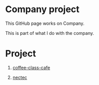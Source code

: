 # Company project
This GitHub page works on Company.

This is part of what I do with the company.

# Project
1. [coffee-class-cafe]()


2. [nectec]()

